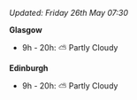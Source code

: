 *Updated: Friday 26th May 07:30*

**Glasgow**

* 9h - 20h: :partly_sunny: Partly Cloudy

**Edinburgh**

* 9h - 20h: :partly_sunny: Partly Cloudy
